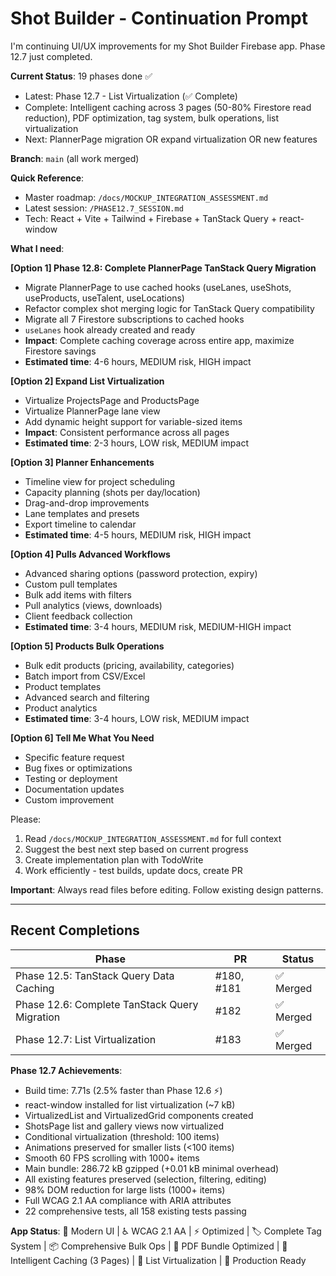 # Shot Builder - Continuation Prompt

I'm continuing UI/UX improvements for my Shot Builder Firebase app. Phase 12.7 just completed.

**Current Status**: 19 phases done ✅
- Latest: Phase 12.7 - List Virtualization (✅ Complete)
- Complete: Intelligent caching across 3 pages (50-80% Firestore read reduction), PDF optimization, tag system, bulk operations, list virtualization
- Next: PlannerPage migration OR expand virtualization OR new features

**Branch**: `main` (all work merged)

**Quick Reference**:
- Master roadmap: `/docs/MOCKUP_INTEGRATION_ASSESSMENT.md`
- Latest session: `/PHASE12.7_SESSION.md`
- Tech: React + Vite + Tailwind + Firebase + TanStack Query + react-window

**What I need**:

**[Option 1] Phase 12.8: Complete PlannerPage TanStack Query Migration**
- Migrate PlannerPage to use cached hooks (useLanes, useShots, useProducts, useTalent, useLocations)
- Refactor complex shot merging logic for TanStack Query compatibility
- Migrate all 7 Firestore subscriptions to cached hooks
- `useLanes` hook already created and ready
- **Impact**: Complete caching coverage across entire app, maximize Firestore savings
- **Estimated time**: 4-6 hours, MEDIUM risk, HIGH impact

**[Option 2] Expand List Virtualization**
- Virtualize ProjectsPage and ProductsPage
- Virtualize PlannerPage lane view
- Add dynamic height support for variable-sized items
- **Impact**: Consistent performance across all pages
- **Estimated time**: 2-3 hours, LOW risk, MEDIUM impact

**[Option 3] Planner Enhancements**
- Timeline view for project scheduling
- Capacity planning (shots per day/location)
- Drag-and-drop improvements
- Lane templates and presets
- Export timeline to calendar
- **Estimated time**: 4-5 hours, MEDIUM risk, HIGH impact

**[Option 4] Pulls Advanced Workflows**
- Advanced sharing options (password protection, expiry)
- Custom pull templates
- Bulk add items with filters
- Pull analytics (views, downloads)
- Client feedback collection
- **Estimated time**: 3-4 hours, MEDIUM risk, MEDIUM-HIGH impact

**[Option 5] Products Bulk Operations**
- Bulk edit products (pricing, availability, categories)
- Batch import from CSV/Excel
- Product templates
- Advanced search and filtering
- Product analytics
- **Estimated time**: 3-4 hours, LOW risk, MEDIUM impact

**[Option 6] Tell Me What You Need**
- Specific feature request
- Bug fixes or optimizations
- Testing or deployment
- Documentation updates
- Custom improvement

Please:
1. Read `/docs/MOCKUP_INTEGRATION_ASSESSMENT.md` for full context
2. Suggest the best next step based on current progress
3. Create implementation plan with TodoWrite
4. Work efficiently - test builds, update docs, create PR

**Important**: Always read files before editing. Follow existing design patterns.

---

## Recent Completions

| Phase | PR | Status |
|-------|-----|--------|
| Phase 12.5: TanStack Query Data Caching | #180, #181 | ✅ Merged |
| Phase 12.6: Complete TanStack Query Migration | #182 | ✅ Merged |
| Phase 12.7: List Virtualization | #183 | ✅ Merged |

**Phase 12.7 Achievements**:
- Build time: 7.71s (2.5% faster than Phase 12.6 ⚡)
- react-window installed for list virtualization (~7 kB)
- VirtualizedList and VirtualizedGrid components created
- ShotsPage list and gallery views now virtualized
- Conditional virtualization (threshold: 100 items)
- Animations preserved for smaller lists (<100 items)
- Smooth 60 FPS scrolling with 1000+ items
- Main bundle: 286.72 kB gzipped (+0.01 kB minimal overhead)
- All existing features preserved (selection, filtering, editing)
- 98% DOM reduction for large lists (1000+ items)
- Full WCAG 2.1 AA compliance with ARIA attributes
- 22 comprehensive tests, all 158 existing tests passing

**App Status**: 🎨 Modern UI | ♿ WCAG 2.1 AA | ⚡ Optimized | 🏷️ Complete Tag System | 📦 Comprehensive Bulk Ops | 📄 PDF Bundle Optimized | 💾 Intelligent Caching (3 Pages) | 📜 List Virtualization | 🚀 Production Ready
